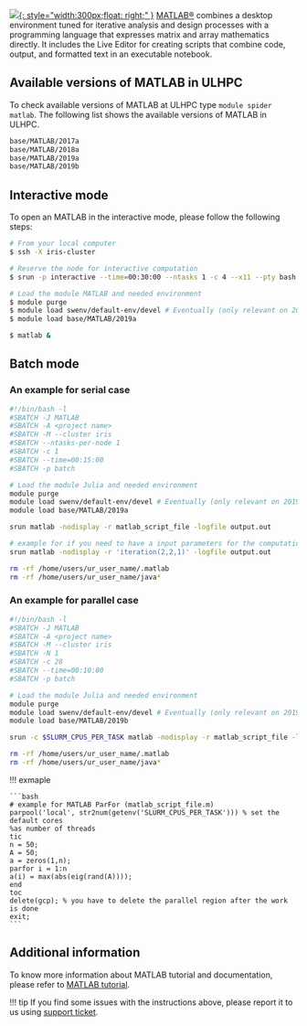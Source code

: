 [![](https://pbs.twimg.com/profile_images/1041686882915155968/qw90wxxo.jpg){: style="width:300px;float: right;" }](https://nl.mathworks.com/)
[MATLAB®](https://nl.mathworks.com/products/matlab.html) combines
a desktop environment tuned for iterative analysis and design processes
with a programming language that expresses matrix and array mathematics directly.
It includes the Live Editor for creating scripts that combine code, output,
and formatted text in an executable notebook.


## Available versions of MATLAB in ULHPC
To check available versions of MATLAB at ULHPC type `module spider matlab`.
The following list shows the available versions of MATLAB in ULHPC. 
```bash
base/MATLAB/2017a
base/MATLAB/2018a
base/MATLAB/2019a
base/MATLAB/2019b
```

## Interactive mode
To open an MATLAB in the interactive mode, please follow the following steps:

```bash
# From your local computer
$ ssh -X iris-cluster

# Reserve the node for interactive computation
$ srun -p interactive --time=00:30:00 --ntasks 1 -c 4 --x11 --pty bash -i # OR si --x11 [...]

# Load the module MATLAB and needed environment
$ module purge
$ module load swenv/default-env/devel # Eventually (only relevant on 2019a software environment) 
$ module load base/MATLAB/2019a

$ matlab &
```

## Batch mode
### An example for serial case

```bash
#!/bin/bash -l
#SBATCH -J MATLAB
#SBATCH -A <project name>
#SBATCH -M --cluster iris 
#SBATCH --ntasks-per-node 1
#SBATCH -c 1
#SBATCH --time=00:15:00
#SBATCH -p batch

# Load the module Julia and needed environment
module purge
module load swenv/default-env/devel # Eventually (only relevant on 2019a software environment) 
module load base/MATLAB/2019a

srun matlab -nodisplay -r matlab_script_file -logfile output.out

# example for if you need to have a input parameters for the computations
srun matlab -nodisplay -r 'iteration(2,2,1)' -logfile output.out

rm -rf /home/users/ur_user_name/.matlab
rm -rf /home/users/ur_user_name/java*
```

### An example for parallel case

```bash
#!/bin/bash -l
#SBATCH -J MATLAB
#SBATCH -A <project name>
#SBATCH -M --cluster iris 
#SBATCH -N 1
#SBATCH -c 28
#SBATCH --time=00:10:00
#SBATCH -p batch

# Load the module Julia and needed environment
module purge
module load swenv/default-env/devel # Eventually (only relevant on 2019a software environment) 
module load base/MATLAB/2019b

srun -c $SLURM_CPUS_PER_TASK matlab -nodisplay -r matlab_script_file -logfile output.out

rm -rf /home/users/ur_user_name/.matlab
rm -rf /home/users/ur_user_name/java*
```

!!! exmaple

    ```bash
    # example for MATLAB ParFor (matlab_script_file.m)
    parpool('local', str2num(getenv('SLURM_CPUS_PER_TASK'))) % set the default cores
    %as number of threads
    tic
    n = 50;
    A = 50;
    a = zeros(1,n);
    parfor i = 1:n
    a(i) = max(abs(eig(rand(A))));
    end
    toc
    delete(gcp); % you have to delete the parallel region after the work is done
    exit;
    ```

## Additional information
To know more information about MATLAB tutorial and documentation,
please refer to [MATLAB tutorial](https://nl.mathworks.com/academia/books.html).

!!! tip
    If you find some issues with the instructions above,
    please report it to us using [support ticket](https://hpc.uni.lu/support).
